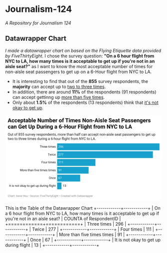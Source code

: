 # Journalism-124
*A Repository for Journalism 124*
## Datawrapper Chart
*I made a datawrapper chart on based on the Flying Etiquette data provided by FiveThirtyEight.*
I chose the survey question: **"On a 6 hour flight from NYC to LA, how many times is it acceptable to get up if you're not in an aisle seat?"** as I want to know the most acceptable number of times for non-aisle seat passengers to get up on a 6-Hour flight from NYC to LA. 
- It is interesting to find that out of the **855** survey respondents, the **majority** can accept up to <ins>two to three times</ins>.
- In addition, there are around **11%** of the respondents (91 respondents) can accept gettinng up <ins>more than five times</ins>.
- Only about **1.5%** of the respondents (13 respondents) think that <ins>it's not okay to get up</ins>.

![This is a data wrapper chart](Datawrapper.png)

This is the Table of the Datawrapper Chart
+------------+------------+
| On a 6 hour flight from NYC to LA, how many times is it acceptable to get up if you're not in an aisle seat?  | COUNTA of RespondentID  |
+============+============+
| Three times | 296 |
+------------+------------+
| Twice | 277 |
+------------+------------+
| Four times | 111 |
+------------+------------+
| More than five times times | 91 |
+------------+------------+
| Once | 67 |
+------------+------------+
| It is not okay to get up during flight | 13 |
+------------+------------+
